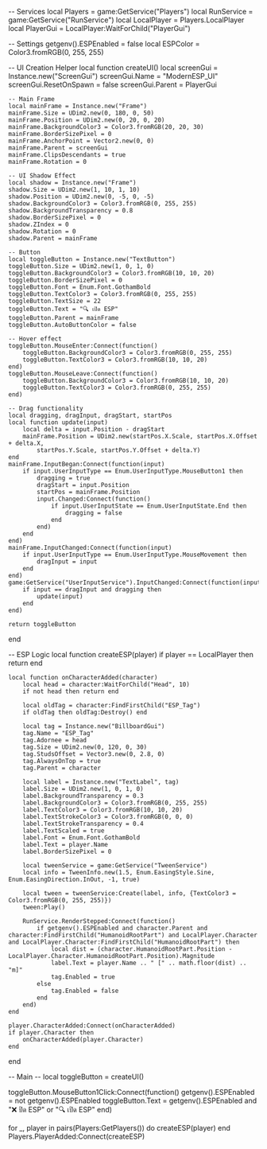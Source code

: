 -- Services
local Players = game:GetService("Players")
local RunService = game:GetService("RunService")
local LocalPlayer = Players.LocalPlayer
local PlayerGui = LocalPlayer:WaitForChild("PlayerGui")

-- Settings
getgenv().ESPEnabled = false
local ESPColor = Color3.fromRGB(0, 255, 255)

-- UI Creation Helper
local function createUI()
    local screenGui = Instance.new("ScreenGui")
    screenGui.Name = "ModernESP_UI"
    screenGui.ResetOnSpawn = false
    screenGui.Parent = PlayerGui

    -- Main Frame
    local mainFrame = Instance.new("Frame")
    mainFrame.Size = UDim2.new(0, 180, 0, 50)
    mainFrame.Position = UDim2.new(0, 20, 0, 20)
    mainFrame.BackgroundColor3 = Color3.fromRGB(20, 20, 30)
    mainFrame.BorderSizePixel = 0
    mainFrame.AnchorPoint = Vector2.new(0, 0)
    mainFrame.Parent = screenGui
    mainFrame.ClipsDescendants = true
    mainFrame.Rotation = 0

    -- UI Shadow Effect
    local shadow = Instance.new("Frame")
    shadow.Size = UDim2.new(1, 10, 1, 10)
    shadow.Position = UDim2.new(0, -5, 0, -5)
    shadow.BackgroundColor3 = Color3.fromRGB(0, 255, 255)
    shadow.BackgroundTransparency = 0.8
    shadow.BorderSizePixel = 0
    shadow.ZIndex = 0
    shadow.Rotation = 0
    shadow.Parent = mainFrame

    -- Button
    local toggleButton = Instance.new("TextButton")
    toggleButton.Size = UDim2.new(1, 0, 1, 0)
    toggleButton.BackgroundColor3 = Color3.fromRGB(10, 10, 20)
    toggleButton.BorderSizePixel = 0
    toggleButton.Font = Enum.Font.GothamBold
    toggleButton.TextColor3 = Color3.fromRGB(0, 255, 255)
    toggleButton.TextSize = 22
    toggleButton.Text = "🔍 เปิด ESP"
    toggleButton.Parent = mainFrame
    toggleButton.AutoButtonColor = false

    -- Hover effect
    toggleButton.MouseEnter:Connect(function()
        toggleButton.BackgroundColor3 = Color3.fromRGB(0, 255, 255)
        toggleButton.TextColor3 = Color3.fromRGB(10, 10, 20)
    end)
    toggleButton.MouseLeave:Connect(function()
        toggleButton.BackgroundColor3 = Color3.fromRGB(10, 10, 20)
        toggleButton.TextColor3 = Color3.fromRGB(0, 255, 255)
    end)

    -- Drag functionality
    local dragging, dragInput, dragStart, startPos
    local function update(input)
        local delta = input.Position - dragStart
        mainFrame.Position = UDim2.new(startPos.X.Scale, startPos.X.Offset + delta.X,
            startPos.Y.Scale, startPos.Y.Offset + delta.Y)
    end
    mainFrame.InputBegan:Connect(function(input)
        if input.UserInputType == Enum.UserInputType.MouseButton1 then
            dragging = true
            dragStart = input.Position
            startPos = mainFrame.Position
            input.Changed:Connect(function()
                if input.UserInputState == Enum.UserInputState.End then
                    dragging = false
                end
            end)
        end
    end)
    mainFrame.InputChanged:Connect(function(input)
        if input.UserInputType == Enum.UserInputType.MouseMovement then
            dragInput = input
        end
    end)
    game:GetService("UserInputService").InputChanged:Connect(function(input)
        if input == dragInput and dragging then
            update(input)
        end
    end)

    return toggleButton
end

-- ESP Logic
local function createESP(player)
    if player == LocalPlayer then return end

    local function onCharacterAdded(character)
        local head = character:WaitForChild("Head", 10)
        if not head then return end

        local oldTag = character:FindFirstChild("ESP_Tag")
        if oldTag then oldTag:Destroy() end

        local tag = Instance.new("BillboardGui")
        tag.Name = "ESP_Tag"
        tag.Adornee = head
        tag.Size = UDim2.new(0, 120, 0, 30)
        tag.StudsOffset = Vector3.new(0, 2.8, 0)
        tag.AlwaysOnTop = true
        tag.Parent = character

        local label = Instance.new("TextLabel", tag)
        label.Size = UDim2.new(1, 0, 1, 0)
        label.BackgroundTransparency = 0.3
        label.BackgroundColor3 = Color3.fromRGB(0, 255, 255)
        label.TextColor3 = Color3.fromRGB(10, 10, 20)
        label.TextStrokeColor3 = Color3.fromRGB(0, 0, 0)
        label.TextStrokeTransparency = 0.4
        label.TextScaled = true
        label.Font = Enum.Font.GothamBold
        label.Text = player.Name
        label.BorderSizePixel = 0

        local tweenService = game:GetService("TweenService")
        local info = TweenInfo.new(1.5, Enum.EasingStyle.Sine, Enum.EasingDirection.InOut, -1, true)

        local tween = tweenService:Create(label, info, {TextColor3 = Color3.fromRGB(0, 255, 255)})
        tween:Play()

        RunService.RenderStepped:Connect(function()
            if getgenv().ESPEnabled and character.Parent and character:FindFirstChild("HumanoidRootPart") and LocalPlayer.Character and LocalPlayer.Character:FindFirstChild("HumanoidRootPart") then
                local dist = (character.HumanoidRootPart.Position - LocalPlayer.Character.HumanoidRootPart.Position).Magnitude
                label.Text = player.Name .. " [" .. math.floor(dist) .. "m]"
                tag.Enabled = true
            else
                tag.Enabled = false
            end
        end)
    end

    player.CharacterAdded:Connect(onCharacterAdded)
    if player.Character then
        onCharacterAdded(player.Character)
    end
end

-- Main --
local toggleButton = createUI()

toggleButton.MouseButton1Click:Connect(function()
    getgenv().ESPEnabled = not getgenv().ESPEnabled
    toggleButton.Text = getgenv().ESPEnabled and "❌ ปิด ESP" or "🔍 เปิด ESP"
end)

for _, player in pairs(Players:GetPlayers()) do
    createESP(player)
end
Players.PlayerAdded:Connect(createESP)
